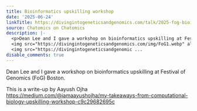```yaml
---
title: Bioinformatics upskilling workshop
date: '2025-06-24'
linkTitle: https://divingintogeneticsandgenomics.com/talk/2025-fog-bioinfo/
source: Chatomics on Chatomics
description: |-
  <p>Dean Lee and I gave a workshop on bioinformatics upskilling at Festival of Genomics (FoG) Boston.</p> <p>This is a write-up by Aayush Ojha <a href="https://medium.com/@iamaayushojha/my-takeaways-from-computational-biology-upskilling-workshop-c9c29682695c" target="_blank">https://medium.com/@iamaayushojha/my-takeaways-from-computational-biology-upskilling-workshop-c9c29682695c</a></p> <p><img src="https://divingintogeneticsandgenomics.com/img/Tommy_Tang_FoG.jpg" alt="" />
  <img src="https://divingintogeneticsandgenomics.com/img/FoG1.webp" alt="" />
  <img src="https://divingintogeneticsandgenomic ...
disable_comments: true
---
```

<p>Dean Lee and I gave a workshop on bioinformatics upskilling at Festival of Genomics (FoG) Boston.</p> <p>This is a write-up by Aayush Ojha <a href="https://medium.com/@iamaayushojha/my-takeaways-from-computational-biology-upskilling-workshop-c9c29682695c" target="_blank">https://medium.com/@iamaayushojha/my-takeaways-from-computational-biology-upskilling-workshop-c9c29682695c</a></p> <p><img src="https://divingintogeneticsandgenomics.com/img/Tommy_Tang_FoG.jpg" alt="" />
<img src="https://divingintogeneticsandgenomics.com/img/FoG1.webp" alt="" />
<img src="https://divingintogeneticsandgenomic ...